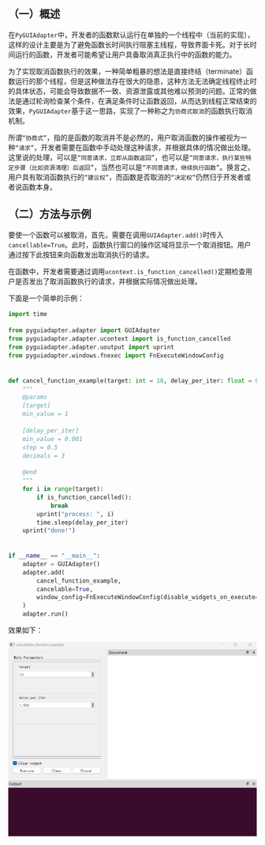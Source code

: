 ## （一）概述

在`PyGUIAdapter`中，开发者的函数默认运行在单独的一个线程中（当前的实现），这样的设计主要是为了避免函数长时间执行阻塞主线程，导致界面卡死。对于长时间运行的函数，开发者可能希望让用户具备取消真正执行中的函数的能力。

为了实现取消函数执行的效果，一种简单粗暴的想法是直接终结（terminate）函数运行的那个线程，但是这种做法存在很大的隐患，这种方法无法确定线程终止时的具体状态，可能会导致数据不一致、资源泄露或其他难以预测的问题。正常的做法是通过轮询检查某个条件，在满足条件时让函数返回，从而达到线程正常结束的效果，`PyGUIAdapter`基于这一思路，实现了一种称之为`协商式取消`的函数执行取消机制。

所谓`“协商式”`，指的是函数的取消并不是必然的，用户取消函数的操作被视为一种`“请求”`，开发者需要在函数中手动处理这种请求，并根据具体的情况做出处理。这里说的处理，可以是`“同意请求，立即从函数返回”`，也可以是`“同意请求，执行某些特定步骤（比如资源清理）后返回”`，当然也可以是`“不同意请求，继续执行函数”`。换言之，用户具有取消函数执行的`“建议权”`，而函数是否取消的`“决定权”`仍然归于开发者或者说函数本身。

## （二）方法与示例

要使一个函数可以被取消，首先，需要在调用`GUIAdapter.add()`时传入`cancellable=True`。此时，函数执行窗口的操作区域将显示一个取消按钮。用户通过按下此按钮来向函数发出取消执行的请求。

在函数中，开发者需要通过调用`ucontext.is_function_cancelled()`定期检查用户是否发出了取消函数执行的请求，并根据实际情况做出处理。

下面是一个简单的示例：

```python
import time

from pyguiadapter.adapter import GUIAdapter
from pyguiadapter.adapter.ucontext import is_function_cancelled
from pyguiadapter.adapter.uoutput import uprint
from pyguiadapter.windows.fnexec import FnExecuteWindowConfig


def cancel_function_example(target: int = 10, delay_per_iter: float = 0.5):
    """
    @params
    [target]
    min_value = 1

    [delay_per_iter]
    min_value = 0.001
    step = 0.5
    decimals = 3

    @end
    """
    for i in range(target):
        if is_function_cancelled():
            break
        uprint("process: ", i)
        time.sleep(delay_per_iter)
    uprint("done!")


if __name__ == "__main__":
    adapter = GUIAdapter()
    adapter.add(
        cancel_function_example,
        cancelable=True,
        window_config=FnExecuteWindowConfig(disable_widgets_on_execute=True),
    )
    adapter.run()

```

效果如下：

<div style="text-align: center">
    <img src="../assets/cancellable_function.gif" />
</div>


